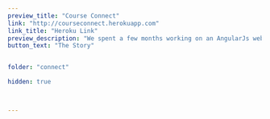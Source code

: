 ```yaml
---
preview_title: "Course Connect"
link: "http://courseconnect.herokuapp.com"
link_title: "Heroku Link"
preview_description: "We spent a few months working on an AngularJs web application which allows students to connect to each other."
button_text: "The Story"


folder: "connect"

hidden: true



---
```

